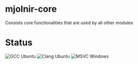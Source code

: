 # mjolnir-core
Consists core functionalities that are used by all other modules

# Status

![GCC Ubuntu](https://github.com/Mjolnir-Forge/mjolnir-core/workflows/GCC%20Ubuntu/badge.svg)
![Clang Ubuntu](https://github.com/Mjolnir-Forge/mjolnir-core/workflows/Clang%20Ubuntu/badge.svg)
![MSVC Windows](https://github.com/Mjolnir-Forge/mjolnir-core/workflows/MSVC%20Windows/badge.svg)

